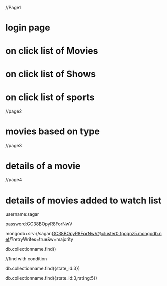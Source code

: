 //Page1

# login page

# on click list of Movies

# on click list of Shows

# on click list of sports

//page2

# movies based on type

//page3

# details of a movie

//page4

# details of movies added to watch list

username:sagar

password:GC38BOpyR8ForNwV

mongodb+srv://sagar:GC38BOpyR8ForNwV@cluster0.fpognz5.mongodb.net/?retryWrites=true&w=majority

db.collectionname.find()

//find with condition

db.collectionname.find({state_id:3})

db.collectionname.find({state_id:3,rating:5})